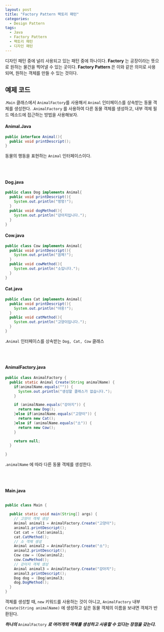 ```yaml
---
layout: post
title: "Factory Pattern 팩토리 패턴"
categories:
  - Design Pattern
tags:
  - Java
  - Factory Pattern
  - 팩토리 패턴
  - 디자인 패턴
---
```




디자인 패턴 중에 널리 사용되고 있는 패턴 중에 하나이다.
**Factory** 는 공장이라는 뜻으로 원하는 물건을 찍어낼 수 있는 곳이다.
**Factory Pattern** 은 이와 같은 의미로 사용되며, 원하는 객체를 만들 수 있는 것이다.





## 예제 코드

.```Main``` 클래스에서 ```AnimalFactory```를 사용해서 ```Animal``` 인터페이스를 상속받는 동물 객체를 생성한다.
.```AnimalFactory``` 를 사용하여 다른 동물 객체를 생성하고, 내부 객체 필드 메소드에 접근하는 방법을 사용해보자.

#### Animal.Java
```Java
public interface Animal(){
  public void printDescript();
}
```
동물의 행동을 표현하는 ```Animal``` 인터페이스이다.

<br><br>


#### Dog.java
```Java
public class Dog implements Animal{
  public void printDescript(){
    System.out.println("멍멍!");
  }
  public void dogMethod(){
    System.out.println("강아지입니다.");
  }
}
```

#### Cow.java
```Java
public class Cow implements Animal{
  public void printDescript(){
    System.out.println("음메!");
  }
  public void cowMethod(){
    System.out.println("소입니다.");
  }
}
```


#### Cat.java
```Java
public class Cat implements Animal{
  public void printDescript(){
    System.out.println("야옹!");
  }
  public void catMethod(){
    System.out.println("고양이입니다.");
  }
}
```
.```Animal``` 인터페이스를 상속받는 ```Dog, Cat, Cow``` 클래스

<br><br>



#### AnimalFactory.java
```Java
public class AnimalFactory {
  public static Animal Create(String animalName) {
    if(animalName.equals("")) {
      System.out.println("생성할 클래스가 없습니다.");
    }

    if (animalName.equals("강아지")) {
      return new Dog();
    }else if(animalName.equals("고양이")) {
      return new Cat();
    }else if (animalName.equals("소")) {
      return new Cow();
    }

    return null;
  }

}
```
.```animalName``` 에 따라 다른 동물 객체를 생성한다.

<br><br>

#### Main.java
```java

public class Main {

  public static void main(String[] args) {
    // 고양이 객체 생성
    Animal animal1 = AnimalFactory.Create("고양이");
    animal1.printDescript();
    Cat cat = (Cat)animal1;
    cat.CatMethod();
    // 소 객체 생성
    Animal animal2 = AnimalFactory.Create("소");
    animal2.printDescript();
    Cow cow = (Cow)animal2;
    cow.CowMethod();
    // 강아지 객체 생성
    Animal animal3 = AnimalFactory.Create("강아지");
    animal3.printDescript();
    Dog dog = (Dog)animal3;
    dog.DogMethod();
  }
}
```
객체를 생성할 때, ```new``` 키워드를 사용하는 것이 아니고, ```AnimalFactory``` 내부 ```Create(String animalName)``` 에 생성하고 싶은 동물 객체의 이름을 보내면 객체가 반환된다.

***하나의*** ```AnimalFactory``` ***로 여러개의 객체를 생성하고 사용할 수 있다는 장점을 갖는다.***
